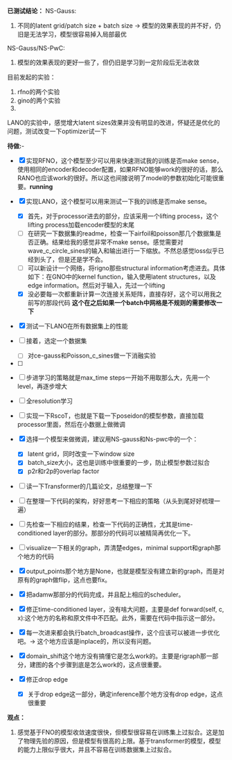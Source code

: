 **已测试结论：**
NS-Gauss:
1. 不同的latent grid/patch size + batch size  -> 模型的效果表现的并不好，仍旧是无法学习，模型很容易掉入局部最优

NS-Gauss/NS-PwC:
1. 模型的效果表现的更好一些了，但仍旧是学习到一定阶段后无法收敛

目前发起的实验：
1. rfno的两个实验
2. gino的两个实验
3. 

LANO的实验中，感觉增大latent sizes效果并没有明显的改进，怀疑还是优化的问题，测试改变一下optimizer试一下

**待做:**- 
- [x] 实现RFNO，这个模型至少可以用来快速测试我的训练是否make sense，使用相同的encoder和decoder配置，如果RFNO能够work的很好的话，那么RANO也应该work的很好。所以这也间接说明了model的参数初始化可能很重要。**running**
- [x] 实现LANO，这个模型可以用来测试一下我的训练是否make sense。
    - [x] 首先，对于processor进去的部分，应该采用一个lifting process，这个lifting process加载encoder模型的末尾
    - [ ] 在研究一下数据集的readme，检查一下airfoil和poisson那几个数据集是否正确。结果给我的感觉非常不make sense。感觉需要对wave_c_circle_sines的输入和输出进行一下缩放。不然总感觉loss似乎已经到头了，但是还是学不会。
    - [ ] 可以新设计一个网络，将rigno那些structural information考虑进去。具体如下：在GNO中的kernel function，输入使用latent structures，以及edge information。然后对于输入，先过一个lifting
    - [x] 没必要每一次都重新计算一次连接关系矩阵，直接存好，这个可以用我之前写的那段代码 **这个在之后如果一个batch中网格是不规则的需要修改一下**

 - [x] 测试一下LANO在所有数据集上的性能
 - [ ] 接着，选定一个数据集
    - [ ] 对ce-gauss和Poisson_c_sines做一下消融实验

- [ ] 

- [ ] 步进学习的策略就是max_time steps一开始不用取那么大，先用一个level，再逐步增大
- [ ] 全resolution学习
- [ ] 实现一下RscoT，也就是下载一下poseidon的模型参数，直接加载processor里面，然后在小数据上做微调
- [x] 选择一个模型来做微调，建议用NS-gauss和Ns-pwc中的一个：
    - [x] latent grid，同时改变一下window size
    - [x] batch_size大小，这也是训练中很重要的一步，防止模型参数过拟合
    - [x] p2r和r2p的overlap factor
- [ ] 读一下Transformer的几篇论文，总结整理一下
- [ ] 在整理一下代码的架构，好好思考一下相应的策略（从头到尾好好梳理一遍）
- [ ] 先检查一下相应的结果，检查一下代码的正确性，尤其是time-conditioned layer的部分。那部分的代码可以被精简再优化一下。
- [ ] visualize一下相关的graph，弄清楚edges，minimal support和graph那个地方的代码
- [x] output_points那个地方是None，也就是模型没有建立新的graph，而是对原有的graph做flip，这点也要fix。

- [x] 把adamw那部分的代码完成，并且配上相应的scheduler。
- [x] 修正time-conditioned layer，没有啥大问题，主要是def forward(self, c, x):这个地方的名称和原文件中不匹配。此外，需要在代码中指示这一部分。
- [x] 每一次进来都会执行batch_broadcast操作，这个应该可以被进一步优化吧。-> 这个地方应该是inplace的，所以没有问题。
- [x] domain_shift这个地方没有搞懂它是怎么work的。主要是rigraph那一部分，建图的各个步骤到底是怎么work的，这点很重要。
- [x] 修正drop edge
    - [x] 关于drop edge这一部分，确定inference那个地方没有drop edge，这点很重要

**观点：**
 1. 感觉基于FNO的模型收敛速度很快，但模型很容易在训练集上过拟合。这是加了物理先验的原因，但是模型有很高的上限。基于transformer的模型，模型的能力上限似乎很大，并且不容易在训练数据集上过拟合。